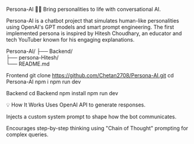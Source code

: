 Persona-AI 🤖✨
Bring personalities to life with conversational AI.

Persona-AI is a chatbot project that simulates human-like personalities using OpenAI's GPT models and smart prompt engineering. The first implemented persona is inspired by Hitesh Choudhary, an educator and tech YouTuber known for his engaging explanations.


Persona-AI/
├── Backend/            
├── persona-Hitesh/      
└── README.md

Frontend 
git clone https://github.com/Chetan2708/Persona-AI.git
cd Persona-AI
npm i 
npm run dev

Backend 
cd Backend
npm install
npm run dev



💡 How It Works
Uses OpenAI API to generate responses.

Injects a custom system prompt to shape how the bot communicates.

Encourages step-by-step thinking using "Chain of Thought" prompting for complex queries.



